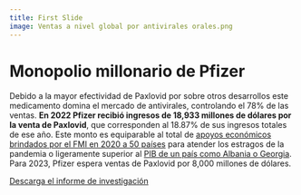 ```yaml
---
title: First Slide
image: Ventas a nivel global por antivirales orales.png
---
```


# Monopolio millonario de Pfizer

Debido a la mayor efectividad de Paxlovid por sobre otros desarrollos este medicamento domina el mercado de antivirales, controlando el 78% de las ventas. **En 2022 Pfizer recibió ingresos de 18,933 millones de dólares por la venta de Paxlovid**, que corresponden al 18.87% de sus ingresos totales de ese año. Este monto es equiparable al total de [apoyos económicos brindados por el FMI en 2020 a 50 países](https://www.aa.com.tr/es/econom%C3%ADa/fmi-dona-usd-18-mil-millones-para-ayudar-a-50-naciones-a-soportar-el-impacto-del-coronavirus/1834196) para atender los estragos de la pandemia o ligeramente superior al [PIB de un país como Albania o Georgia](https://datos.bancomundial.org/indicator/NY.GDP.MKTP.CD). Para 2023, Pfizer espera ventas de Paxlovid por 8,000 millones de dólares.


<a class="btn btn-secondary" href="https://poderlatam.org/wp-content/uploads/2023/06/tratamientos_covid.pdf" target="_blank">Descarga el informe de investigación</a>
<br>
